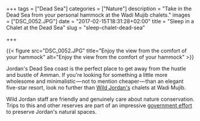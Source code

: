 +++
tags = ["Dead Sea"]
categories = ["Nature"]
description = "Take in the Dead Sea from your personal hammock at the Wadi Mujib chalets."
images = ["DSC_0052.JPG"]
date = "2017-02-15T18:31:28+02:00"
title = "Sleep in a Chalet at the Dead Sea"
slug = "sleep-chalet-dead-sea"

+++

{{< figure src="DSC_0052.JPG" title="Enjoy the view from the comfort of your hammock" alt="Enjoy the view from the comfort of your hammock" >}}

Jordan's Dead Sea coast is the perfect place to get away from the hustle and bustle of Amman. If you're looking for something a little more wholesome and minimalistic — not to mention cheaper — than an elegant five-star resort, look no further than [Wild Jordan's](https://wildjordan.com/) chalets at Wadi Mujib.

<!--more-->

Wild Jordan staff are friendly and genuinely care about nature conservation. Trips to this and other reserves are part of an impressive [government effort](https://www.rscn.org.jo/) to preserve Jordan's natural spaces.
